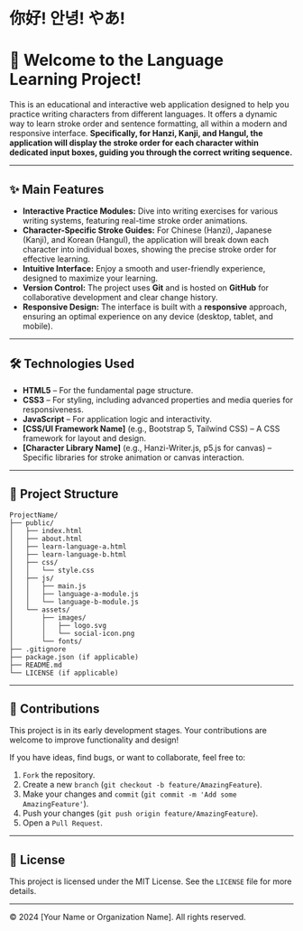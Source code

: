 # 你好! 안녕! やあ! 
# 👋 Welcome to the Language Learning Project!

This is an educational and interactive web application designed to help you practice writing characters from different languages. It offers a dynamic way to learn stroke order and sentence formatting, all within a modern and responsive interface. **Specifically, for Hanzi, Kanji, and Hangul, the application will display the stroke order for each character within dedicated input boxes, guiding you through the correct writing sequence.**

---

## ✨ Main Features

* **Interactive Practice Modules:** Dive into writing exercises for various writing systems, featuring real-time stroke order animations.
* **Character-Specific Stroke Guides:** For Chinese (Hanzi), Japanese (Kanji), and Korean (Hangul), the application will break down each character into individual boxes, showing the precise stroke order for effective learning.
* **Intuitive Interface:** Enjoy a smooth and user-friendly experience, designed to maximize your learning.
* **Version Control:** The project uses **Git** and is hosted on **GitHub** for collaborative development and clear change history.
* **Responsive Design:** The interface is built with a **responsive** approach, ensuring an optimal experience on any device (desktop, tablet, and mobile).

---

## 🛠️ Technologies Used

* **HTML5** – For the fundamental page structure.
* **CSS3** – For styling, including advanced properties and media queries for responsiveness.
* **JavaScript** – For application logic and interactivity.
* **[CSS/UI Framework Name]** (e.g., Bootstrap 5, Tailwind CSS) – A CSS framework for layout and design.
* **[Character Library Name]** (e.g., Hanzi-Writer.js, p5.js for canvas) – Specific libraries for stroke animation or canvas interaction.

---

## 📂 Project Structure
```
ProjectName/
├── public/
│   ├── index.html
│   ├── about.html
│   ├── learn-language-a.html
│   ├── learn-language-b.html
│   ├── css/
│   │   └── style.css
│   ├── js/
│   │   ├── main.js
│   │   ├── language-a-module.js
│   │   └── language-b-module.js
│   └── assets/
│       ├── images/
│       │   ├── logo.svg
│       │   └── social-icon.png
│       └── fonts/
├── .gitignore
├── package.json (if applicable)
├── README.md
└── LICENSE (if applicable)
```

---

## 🤝 Contributions

This project is in its early development stages. Your contributions are welcome to improve functionality and design!

If you have ideas, find bugs, or want to collaborate, feel free to:

1.  `Fork` the repository.
2.  Create a new `branch` (`git checkout -b feature/AmazingFeature`).
3.  Make your changes and `commit` (`git commit -m 'Add some AmazingFeature'`).
4.  Push your changes (`git push origin feature/AmazingFeature`).
5.  Open a `Pull Request`.

---

## 📄 License

This project is licensed under the MIT License. See the `LICENSE` file for more details.

---

© 2024 [Your Name or Organization Name]. All rights reserved.
